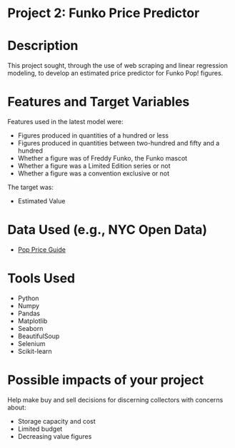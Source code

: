 # Project 2: Funko Price Predictor

# Description
This project sought, through the use of web scraping and linear regression modeling, to develop an estimated price predictor for Funko Pop! figures.

# Features and Target Variables
Features used in the latest model were:
- Figures produced in quantities of a hundred or less
- Figures produced in quantities between two-hundred and fifty and a hundred
- Whether a figure was of Freddy Funko, the Funko mascot
- Whether a figure was a Limited Edition series or not
- Whether a figure was a convention exclusive or not

The target was:
- Estimated Value

# Data Used (e.g., NYC Open Data)
- [Pop Price Guide](https://www.poppriceguide.com/)

# Tools Used
- Python
- Numpy
- Pandas
- Matplotlib
- Seaborn
- BeautifulSoup
- Selenium
- Scikit-learn

# Possible impacts of your project
Help make buy and sell decisions for discerning collectors with concerns about:
- Storage capacity and cost
- Limited budget
- Decreasing value figures